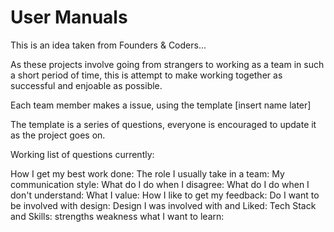 # User Manuals

This is an idea taken from Founders & Coders...

As these projects involve going from strangers to working as a team in such a short period of time, this is attempt to make working together as successful and enjoable as possible. 

Each team member makes a issue, using the template [insert name later]

The template is a series of questions, everyone is encouraged to update it as the project goes on. 

Working list of questions currently:

How I get my best work done:
The role I usually take in a team:
My communication style:
What do I do when I disagree:
What do I do when I don't understand:
What I value:
How I like to get my feedback:
Do I want to be involved with design:
Design I was involved with and Liked:
Tech Stack and Skills:
strengths
weakness
what I want to learn:
